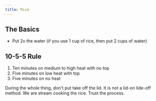 ```yaml
---
title: Rice
---
```


## The Basics

- Put 2x the water (if you use 1 cup of rice, then put 2 cups of water)



## 10-5-5 Rule

1. Ten minutes on medium to high heat with no top
2. Five minutes on low heat with top
3. Five minutes on no heat

During the whole thing, don't put take off the lid. It is not a lid-on lide-off method. We are stream cooking the rice. Trust the process.